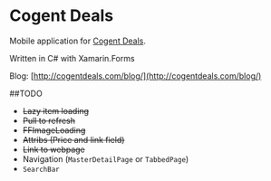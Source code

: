 # Cogent Deals
Mobile application for [Cogent Deals](http://cogentdeals.com/).

Written in C# with Xamarin.Forms

Blog: [http://cogentdeals.com/blog/](http://cogentdeals.com/blog/)

##TODO
- ~~Lazy item loading~~
- ~~Pull to refresh~~
- ~~FFImageLoading~~
- ~~Attribs (Price and link field)~~
- ~~Link to webpage~~
- Navigation (`MasterDetailPage` or `TabbedPage`)
- `SearchBar`
